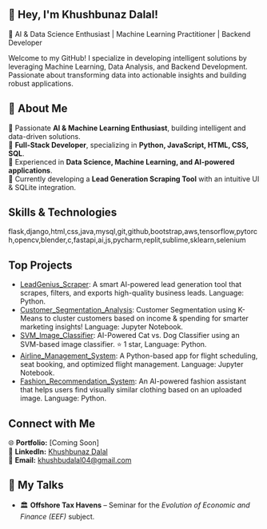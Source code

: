 ## 👋 Hey, I'm Khushbunaz Dalal!  

🚀 AI & Data Science Enthusiast | Machine Learning Practitioner | Backend Developer

Welcome to my GitHub! I specialize in developing intelligent solutions by leveraging Machine Learning, Data Analysis, and Backend Development. Passionate about transforming data into actionable insights and building robust applications.

## 🌟 About Me

🔹 Passionate **AI & Machine Learning Enthusiast**, building intelligent and data-driven solutions.  
🔹 **Full-Stack Developer**, specializing in **Python, JavaScript, HTML, CSS, SQL**.  
🔹 Experienced in **Data Science, Machine Learning, and AI-powered applications**.  
🔹 Currently developing a **Lead Generation Scraping Tool** with an intuitive UI & SQLite integration.  

## Skills & Technologies

flask,django,html,css,java,mysql,git,github,bootstrap,aws,tensorflow,pytorch,opencv,blender,c,fastapi,ai,js,pycharm,replit,sublime,sklearn,selenium

## Top Projects

- [LeadGenius_Scraper](https://github.com/khushbunaz/LeadGenius_Scraper): A smart AI-powered lead generation tool that scrapes, filters, and exports high-quality business leads.  Language: Python.
- [Customer_Segmentation_Analysis](https://github.com/khushbunaz/Customer_Segmentation_Analysis): Customer Segmentation using K-Means to cluster customers based on income & spending for smarter marketing insights!  Language: Jupyter Notebook.
- [SVM_Image_Classifier](https://github.com/khushbunaz/SVM_Image_Classifier): AI-Powered Cat vs. Dog Classifier using an SVM-based image classifier. ⭐ 1 star, Language: Python.
- [Airline_Management_System](https://github.com/khushbunaz/Airline_Management_System): A Python-based app for flight scheduling, seat booking, and optimized flight management.  Language: Jupyter Notebook.
- [Fashion_Recommendation_System](https://github.com/khushbunaz/Fashion_Recommendation_System): An AI-powered fashion assistant that helps users find visually similar clothing based on an uploaded image.  Language: Python.

## Connect with Me

🌐 **Portfolio:** [Coming Soon]  
🔗 **LinkedIn:** [Khushbunaz Dalal](https://www.linkedin.com/in/khushbunaz-dalal-73201b253/)  
📧 **Email:** khushbudalal04@gmail.com 


## 🎤 My Talks  

- 🏛 **Offshore Tax Havens** – Seminar for the *Evolution of Economic and Finance (EEF)* subject.  
